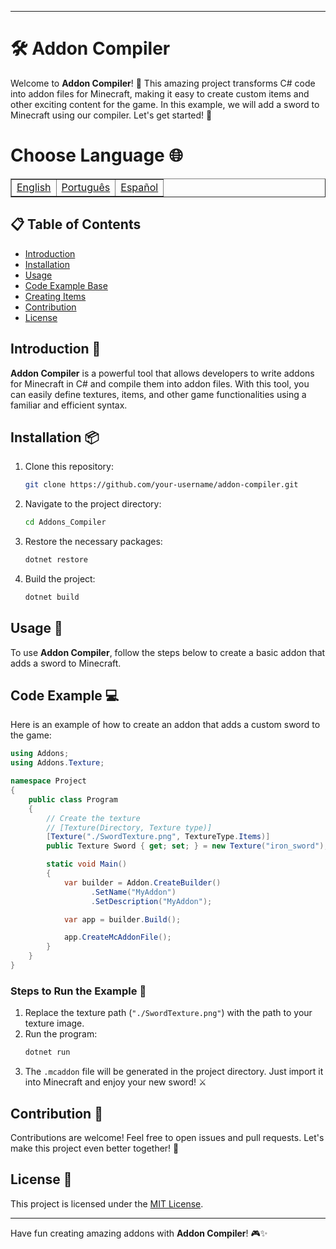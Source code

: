  ---
# 🛠️ Addon Compiler

Welcome to **Addon Compiler**! 🎉 This amazing project transforms C# code into addon files for Minecraft, making it easy to create custom items and other exciting content for the game. In this example, we will add a sword to Minecraft using our compiler. Let's get started! 🚀

# Choose Language 🌐

<table border=1>
  <tr>
    <td><a href="https://github.com/JaymeFernandes/Addons_Compiler/blob/main/README.md">English</a></td>
    <td><a href="https://github.com/JaymeFernandes/Addons_Compiler/blob/main/README_pt.md">Português</a></td>
    <td><a href="https://github.com/JaymeFernandes/Addons_Compiler/blob/main/README_es.md">Español</a></td>
  </tr>
</table>

## 📋 Table of Contents

- [Introduction](#introduction-)
- [Installation](#installation-)
- [Usage](#usage-)
- [Code Example Base](#code-example-)
- [Creating Items](./example/README.md)
- [Contribution](#contribution-)
- [License](#license-)

## Introduction 🌟

**Addon Compiler** is a powerful tool that allows developers to write addons for Minecraft in C# and compile them into addon files. With this tool, you can easily define textures, items, and other game functionalities using a familiar and efficient syntax.

## Installation 📦

1. Clone this repository:
   ```sh
   git clone https://github.com/your-username/addon-compiler.git
   ```

2. Navigate to the project directory:
   ```sh
   cd Addons_Compiler
   ```

3. Restore the necessary packages:
   ```sh
   dotnet restore
   ```

4. Build the project:
   ```sh
   dotnet build
   ```

## Usage 🚀

To use **Addon Compiler**, follow the steps below to create a basic addon that adds a sword to Minecraft.

## Code Example 💻

Here is an example of how to create an addon that adds a custom sword to the game:

```csharp
using Addons;
using Addons.Texture;

namespace Project
{
    public class Program
    {
        // Create the texture
        // [Texture(Directory, Texture type)]
        [Texture("./SwordTexture.png", TextureType.Items)]
        public Texture Sword { get; set; } = new Texture("iron_sword"); // Texture name

        static void Main()
        {
            var builder = Addon.CreateBuilder()
                  .SetName("MyAddon")
                  .SetDescription("MyAddon");

            var app = builder.Build();

            app.CreateMcAddonFile();
        }
    }
}
```

### Steps to Run the Example 📜

1. Replace the texture path (`"./SwordTexture.png"`) with the path to your texture image.
2. Run the program:
   ```sh
   dotnet run
   ```
3. The `.mcaddon` file will be generated in the project directory. Just import it into Minecraft and enjoy your new sword! ⚔️

## Contribution 🤝

Contributions are welcome! Feel free to open issues and pull requests. Let's make this project even better together! 💪

## License 📄

This project is licensed under the [MIT License](LICENSE).

---

Have fun creating amazing addons with **Addon Compiler**! 🎮✨

